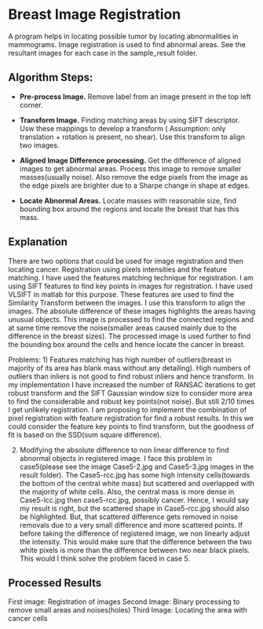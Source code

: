# Breast Image Registration

A program helps in locating possible tumor by locating abnormalities in mammograms. Image registration is used to find abnormal areas. See the resultant images for each case in the sample_result folder.

## Algorithm Steps:

- __Pre-process Image.__ Remove label from an image present in the top left corner.

- __Transform Image.__ Finding matching areas by using SIFT descriptor. Usw these mappings to develop a transform ( Assumption: only translation + rotation is present, no shear). Use this transform to align two images.

- __Aligned Image Difference processing.__ Get the difference of aligned images to get abnormal areas. Process this image to remove smaller masses(usually noise). Also remove the edge pixels from the image as the edge pixels are brighter due to a Sharpe change in shape at edges. 

- __Locate Abnormal Areas.__ Locate masses with reasonable size, find bounding box around the regions and locate the breast that has this mass.

## Explanation

There are two options that could be used for image registration and then locating cancer. Registration using pixels intensities and the feature matching. I have used the features matching technique for registration. I am using SIFT features to find key points in images for registration. I have used VLSIFT in matlab for this purpose. 
These features are used to find the Similarity Transform between the images. I use this transform to align the images. The absolute difference of these images highlights the areas having unusual objects. This image is processed to find the connected regions and at same time remove the noise(smaller areas caused mainly due to the difference in the breast sizes). The processed image is used further to find the bounding box around the cells and hence locate the cancer in breast.

Problems:
1)
Features matching has high number of outliers(breast in majority of its area has blank mass without any detailing). High numbers of outliers than inliers is not good to find robust inliers and hence transform. In my implementation I have increased the number of RANSAC iterations to get robust transform and the SIFT Gaussian window size to consider more area to find the considerable and robust key points(not noise). But still 2/10 times I get unlikely registration. I am proposing to implement the combination of pixel registration with feature registration for find a robust results. In this we could consider the feature key points to find transform, but the goodness of fit is based on the SSD(sum square difference).

2) Modifying the absolute difference to non linear difference to find abnormal objects in registered image. I face this problem in case5(please see the image Case5-2.jpg and Case5-3.jpg images in the result folder). The Case5-rcc.jpg has some high intensity cells(towards the bottom of the central white mass) but scattered and overlapped with the majority of white cells. Also, the central mass is more dense in Case5-lcc.jpg then case5-rcc.jpg, possibly cancer. Hence, I would say my result is right, but the scattered shape in Case5-rcc.jpg should also be highlighted. But, that scattered difference gets removed in noise removals due to a very small difference and more scattered points. If before taking the difference of registered image, we non linearly adjust the intensity. This would make sure that the difference between the two white pixels is more than the difference between two near black pixels. This would I think solve the problem faced in case 5.


## Processed Results
First image: Registration of images
Second Image: Binary processing to remove small areas and noises(holes)
Third Image: Locating the area with cancer cells

